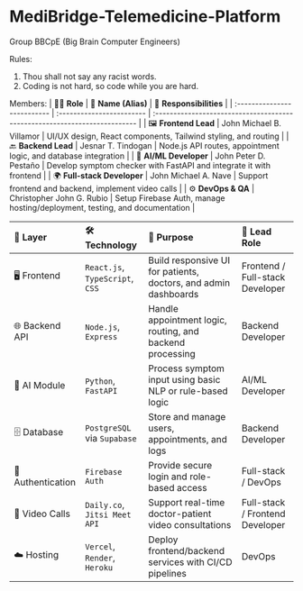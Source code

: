 # MediBridge-Telemedicine-Platform

Group BBCpE (Big Brain Computer Engineers)

Rules:
1. Thou shall not say any racist words.
2. Coding is not hard, so code while you are hard.

Members:
| 🧑‍💻 **Role**              | 🙋 **Name (Alias)**       | 📌 **Responsibilities**                                                    |
| :-------------------------- | :------------------------ | :------------------------------------------------------------------------- |
| 🖼️ **Frontend Lead**       | John Michael B. Villamor  | UI/UX design, React components, Tailwind styling, and routing              |
| 🔙 **Backend Lead**         | Jesnar T. Tindogan        | Node.js API routes, appointment logic, and database integration            |
| 🧠 **AI/ML Developer**      | John Peter D. Pestaño     | Develop symptom checker with FastAPI and integrate it with frontend        |
| 🌍 **Full-stack Developer** | John Michael A. Nave      | Support frontend and backend, implement video calls                        |
| ⚙️ **DevOps & QA**          | Christopher John G. Rubio | Setup Firebase Auth, manage hosting/deployment, testing, and documentation |

| 🧱 **Layer**      | 🛠️ **Technology**              | 🎯 **Purpose**                                                  | 👤 **Lead Role**                |
| :---------------- | :------------------------------ | :-------------------------------------------------------------- | :------------------------------ |
| 🖥️ Frontend      | `React.js`, `TypeScript`, `CSS` | Build responsive UI for patients, doctors, and admin dashboards | Frontend / Full-stack Developer |
| 🌐 Backend API    | `Node.js`, `Express`            | Handle appointment logic, routing, and backend processing       | Backend Developer               |
| 🤖 AI Module      | `Python`, `FastAPI`             | Process symptom input using basic NLP or rule-based logic       | AI/ML Developer                 |
| 🗄️ Database      | `PostgreSQL` via `Supabase`     | Store and manage users, appointments, and logs                  | Backend Developer               |
| 🔐 Authentication | `Firebase Auth`                 | Provide secure login and role-based access                      | Full-stack / DevOps             |
| 🎥 Video Calls    | `Daily.co`, `Jitsi Meet API`    | Support real-time doctor-patient video consultations            | Full-stack / Frontend Developer |
| ☁️ Hosting        | `Vercel`, `Render`, `Heroku`    | Deploy frontend/backend services with CI/CD pipelines           | DevOps                          |
